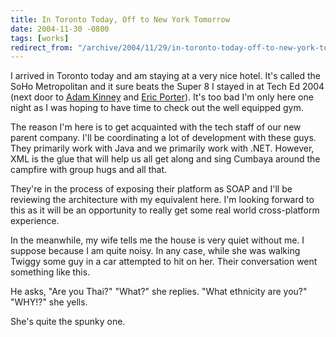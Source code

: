 ```yaml
---
title: In Toronto Today, Off to New York Tomorrow
date: 2004-11-30 -0800
tags: [works]
redirect_from: "/archive/2004/11/29/in-toronto-today-off-to-new-york-tomorrow.aspx/"
---
```


I arrived in Toronto today and am staying at a very nice hotel. It's
called the SoHo Metropolitan and it sure beats the Super 8 I stayed in
at Tech Ed 2004 (next door to [Adam Kinney](http://www.adamkinney.com/)
and [Eric Porter](http://weblogs.asp.net/eporter/)). It's too bad I'm
only here one night as I was hoping to have time to check out the well
equipped gym.

The reason I'm here is to get acquainted with the tech staff of our new
parent company. I'll be coordinating a lot of development with these
guys. They primarily work with Java and we primarily work with .NET.
However, XML is the glue that will help us all get along and sing
Cumbaya around the campfire with group hugs and all that.

They're in the process of exposing their platform as SOAP and I'll be
reviewing the architecture with my equivalent here. I'm looking forward
to this as it will be an opportunity to really get some real world
cross-platform experience.

In the meanwhile, my wife tells me the house is very quiet without me. I
suppose because I am quite noisy. In any case, while she was walking
Twiggy some guy in a car attempted to hit on her. Their conversation
went something like this.

He asks, "Are you Thai?" "What?" she replies. "What ethnicity are you?"
"WHY!?" she yells.

She's quite the spunky one.

